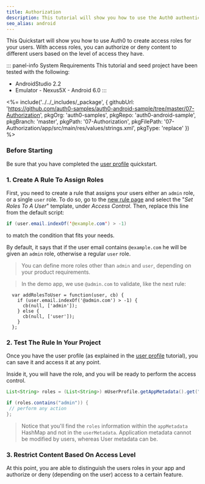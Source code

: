 ```yaml
---
title: Authorization
description: This tutorial will show you how to use the Auth0 authentication API in your Android project to create a custom login screen.
seo_alias: android
---
```


This Quickstart will show you how to use Auth0 to create access roles for your users. With access roles, you can authorize or deny content to different users based on the level of access they have.

::: panel-info System Requirements
This tutorial and seed project have been tested with the following:

* AndroidStudio 2.2
* Emulator - Nexus5X - Android 6.0
:::

<%= include('../../_includes/_package', {
  githubUrl: 'https://github.com/auth0-samples/auth0-android-sample/tree/master/07-Authorization',
  pkgOrg: 'auth0-samples',
  pkgRepo: 'auth0-android-sample',
  pkgBranch: 'master',
  pkgPath: '07-Authorization',
  pkgFilePath: '07-Authorization/app/src/main/res/values/strings.xml',
  pkgType: 'replace'
}) %>

### Before Starting

Be sure that you have completed the [user profile](04-user-profile) quickstart.

### 1. Create A Rule To Assign Roles

First, you need to create a rule that assigns your users either an `admin` role, or a single `user` role. To do so, go to the [new rule page](${manage_url}/#/rules/new) and select the "*Set Roles To A User*" template, under *Access Control*. Then, replace this line from the default script:

```java
if (user.email.indexOf('@example.com') > -1)
```
to match the condition that fits your needs.

By default, it says that if the user email contains `@example.com` he will be given an `admin` role, otherwise a regular `user` role.

> You can define more roles other than `admin` and `user`, depending on your product requirements.

> In the demo app, we use `@admin.com` to validate, like the next rule:

```
  var addRolesToUser = function(user, cb) {
    if (user.email.indexOf('@admin.com') > -1) {
      cb(null, ['admin']);
    } else {
      cb(null, ['user']);
    }
  };
```

### 2. Test The Rule In Your Project

Once you have the user profile (as explained in the [user profile](04-user-profile) tutorial), you can save it and access it at any point.

Inside it, you will have the role, and you will be ready to perform the access control.

```java
List<String> roles = (List<String>) mUserProfile.getAppMetadata().get("roles");

if (roles.contains("admin")) {
 // perform any action
};
```

> Notice that you'll find the `roles` information within the `appMetadata` HashMap and not in the `userMetadata`. Application metadata cannot be modified by users, whereas User metadata can be.

### 3. Restrict Content Based On Access Level

At this point, you are able to distinguish the users roles in your app and authorize or deny (depending on the user) access to a certain feature.
